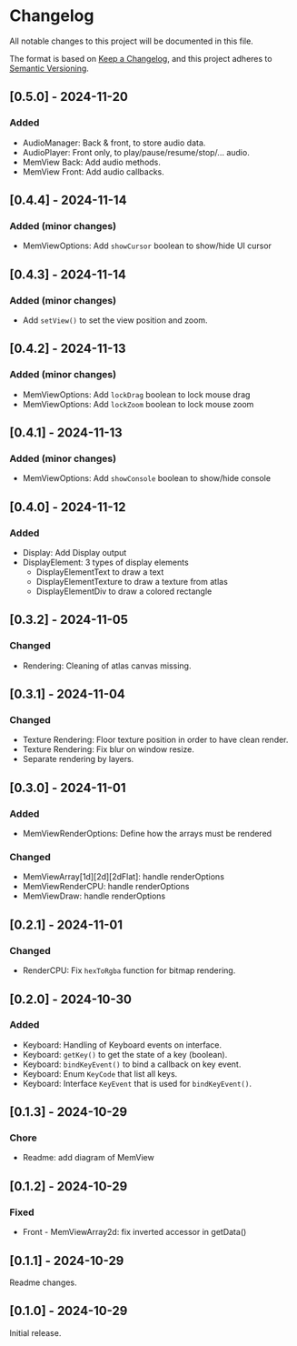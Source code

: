 # Changelog

All notable changes to this project will be documented in this file.

The format is based on [Keep a Changelog](https://keepachangelog.com/en/1.0.0/),
and this project adheres to [Semantic Versioning](https://semver.org/spec/v2.0.0.html).

## [0.5.0] - 2024-11-20

### Added

- AudioManager: Back & front, to store audio data.
- AudioPlayer: Front only, to play/pause/resume/stop/... audio.
- MemView Back: Add audio methods.
- MemView Front: Add audio callbacks.

## [0.4.4] - 2024-11-14

### Added (minor changes)

- MemViewOptions: Add `showCursor` boolean to show/hide UI cursor

## [0.4.3] - 2024-11-14

### Added (minor changes)

- Add `setView()` to set the view position and zoom.

## [0.4.2] - 2024-11-13

### Added (minor changes)

- MemViewOptions: Add `lockDrag` boolean to lock mouse drag
- MemViewOptions: Add `lockZoom` boolean to lock mouse zoom

## [0.4.1] - 2024-11-13

### Added (minor changes)

- MemViewOptions: Add `showConsole` boolean to show/hide console

## [0.4.0] - 2024-11-12

### Added

- Display: Add Display output
- DisplayElement: 3 types of display elements
  - DisplayElementText to draw a text
  - DisplayElementTexture to draw a texture from atlas
  - DisplayElementDiv to draw a colored rectangle

## [0.3.2] - 2024-11-05

### Changed

- Rendering: Cleaning of atlas canvas missing.

## [0.3.1] - 2024-11-04

### Changed

- Texture Rendering: Floor texture position in order to have clean render.
- Texture Rendering: Fix blur on window resize.
- Separate rendering by layers.

## [0.3.0] - 2024-11-01

### Added

- MemViewRenderOptions: Define how the arrays must be rendered

### Changed

- MemViewArray[1d][2d][2dFlat]: handle renderOptions
- MemViewRenderCPU: handle renderOptions
- MemViewDraw: handle renderOptions

## [0.2.1] - 2024-11-01

### Changed

- RenderCPU: Fix `hexToRgba` function for bitmap rendering.

## [0.2.0] - 2024-10-30

### Added

- Keyboard: Handling of Keyboard events on interface.
- Keyboard: `getKey()` to get the state of a key (boolean).
- Keyboard: `bindKeyEvent()` to bind a callback on key event.
- Keyboard: Enum `KeyCode` that list all keys.
- Keyboard: Interface `KeyEvent` that is used for `bindKeyEvent()`.

## [0.1.3] - 2024-10-29

### Chore

- Readme: add diagram of MemView

## [0.1.2] - 2024-10-29

### Fixed

- Front - MemViewArray2d: fix inverted accessor in getData()

## [0.1.1] - 2024-10-29

Readme changes.

## [0.1.0] - 2024-10-29

Initial release.
